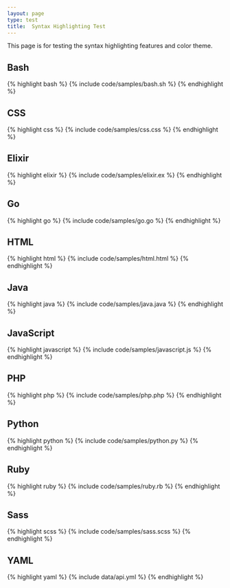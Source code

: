 ```yaml
---
layout: page
type: test
title:  Syntax Highlighting Test
---
```


This page is for testing the syntax highlighting features and color theme.

## Bash
{% highlight bash %}
{% include code/samples/bash.sh %}
{% endhighlight %}

## CSS
{% highlight css %}
{% include code/samples/css.css %}
{% endhighlight %}

## Elixir
{% highlight elixir %}
{% include code/samples/elixir.ex %}
{% endhighlight %}

## Go
{% highlight go %}
{% include code/samples/go.go %}
{% endhighlight %}

## HTML
{% highlight html %}
{% include code/samples/html.html %}
{% endhighlight %}

## Java
{% highlight java %}
{% include code/samples/java.java %}
{% endhighlight %}

## JavaScript
{% highlight javascript %}
{% include code/samples/javascript.js %}
{% endhighlight %}

## PHP
{% highlight php %}
{% include code/samples/php.php %}
{% endhighlight %}

## Python
{% highlight python %}
{% include code/samples/python.py %}
{% endhighlight %}

## Ruby
{% highlight ruby %}
{% include code/samples/ruby.rb %}
{% endhighlight %}

## Sass
{% highlight scss %}
{% include code/samples/sass.scss %}
{% endhighlight %}

## YAML
{% highlight yaml %}
{% include data/api.yml %}
{% endhighlight %}
